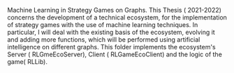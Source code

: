 Machine Learning in Strategy Games on Graphs.
This Thesis ( 2021-2022) concerns the development of a technical ecosystem, for the implementation of strategy games with the use of machine learning techniques. 
In particular, I will deal with the existing basis of the ecosystem, evolving it and adding more functions, which will be performed using artificial intelligence on different graphs.
This folder implements the ecosystem's Server ( RLGmeEcoServer), Client ( RLGameEcoClient) and the logic of the game( RLLib).